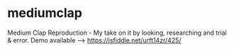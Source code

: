 # mediumclap
Medium Clap Reproduction - My take on it by looking, researching and trial &amp; error. Demo available --> https://jsfiddle.net/urft14zr/425/
